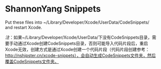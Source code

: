 # ShannonYang Snippets

Put these files into ~/Library/Developer/Xcode/UserData/CodeSnippets/ and restart Xcode.

*注*：如果~/Library/Developer/Xcode/UserData/下没有CodeSnippets目录，需要手动通过Xcode创建CodeSnippets目录，否则可能导入代码片段后，重启Xcode无效，创建方式是通过Xcode创建一个代码片段（代码片段创建参考：http://nshipster.cn/xcode-snippets），会自动生成CodeSnippets文件夹，然后覆盖CodeSnippets文件夹。
